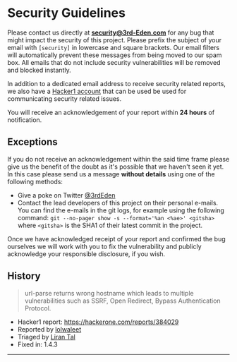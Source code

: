 # Security Guidelines

Please contact us directly at **security@3rd-Eden.com** for any bug that might
impact the security of this project. Please prefix the subject of your email
with `[security]` in lowercase and square brackets. Our email filters will
automatically prevent these messages from being moved to our spam box. All
emails that do not include security vulnerabilities will be removed and blocked
instantly.

In addition to a dedicated email address to receive security related reports,
we also have a [Hacker1 account][hacker1] that can be used be used for
communicating security related issues.

You will receive an acknowledgement of your report within **24 hours** of
notification.

## Exceptions

If you do not receive an acknowledgement within the said time frame please give
us the benefit of the doubt as it's possible that we haven't seen it yet. In
this case please send us a message **without details** using one of the
following methods:

- Give a poke on Twitter [@3rdEden](https://twitter.com/3rdEden)
- Contact the lead developers of this project on their personal e-mails. You
  can find the e-mails in the git logs, for example using the following command:
  `git --no-pager show -s --format='%an <%ae>' <gitsha>` where `<gitsha>` is the
  SHA1 of their latest commit in the project.

Once we have acknowledged receipt of your report and confirmed the bug
ourselves we will work with you to fix the vulnerability and publicly
acknowledge your responsible disclosure, if you wish.

## History

> url-parse returns wrong hostname which leads to multiple vulnerabilities such
> as SSRF, Open Redirect, Bypass Authentication Protocol.

- Hacker1 report: https://hackerone.com/reports/384029
- Reported by [lolwaleet](https://hackerone.com/lolwalee)
- Triaged by [Liran Tal](https://hackerone.com/lirantal)
- Fixed in: 1.4.3

---

[twitter]: https://twitter.com/3rdEden
[hacker1]: https://hackerone.com/3rdeden
